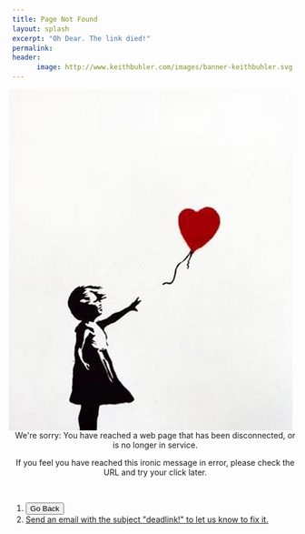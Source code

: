 ```yaml
---
title: Page Not Found
layout: splash
excerpt: "Oh Dear. The link died!"
permalink:
header:
      image: http://www.keithbuhler.com/images/banner-keithbuhler.svg
---
```


<img src="/images/banksyheart.jpg" alt="Banksy heart" align="right" hspace="10">

<br>
<br>
<br>
<br>

<center>

We're sorry: You have reached a web page that has been disconnected, or is no longer in service. 

If you feel you have reached this ironic message in error, please check the URL and try your click later.

</center>

<br>

1. <button onclick="goBack()">Go Back</button>
2. <a href="emailto:info@keithbuhler.com"> Send an email with the subject "deadlink!" to let us know to fix it.</a>


<script>
function goBack() {
    window.history.back();
}
</script>


